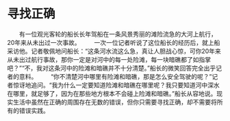# 寻找正确
　　有一位观光客轮的船长长年驾船在一条风景秀丽的滩险流急的大河上航行，20年来从未出过一次事故。 
　　一次一位记者听说了这位船长的经历后，就上船采访他。记者敬佩地问船长：“这条河水流这么急，真让人胆战心惊，可你20年来从未出过航行事故，那你一定是对河中的每一处险滩，每一块暗礁都了如指掌吧？”“不，我对这条河中的险滩和暗礁并不十分清楚。”船长的微笑回答完全出乎记者的意料。 
　　“你不清楚河中哪里有险滩和暗礁，那是怎么安全驾驶的呢？”记者惊讶地追问。“我为什么一定要知道险滩和暗礁在哪里呢？我只要知道河中深水在哪里，就足够了，因为在那些地方根本不会碰上险滩和暗礁。”船长从容地说。现实生活中虽然在正确的周围存在无数的错误，但你只需要寻找正确，却不需要将所有的错误实践。
 